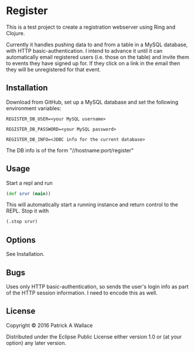 # Register

This is a test project to create a registration webserver using Ring and Clojure.

Currently it handles pushing data to and from a table in a MySQL database, with HTTP basic-authentication.
I intend to advance it until it can automatically email registered users (i.e. those on the table) and
invite them to events they have signed up for. If they click on a link in the email then they will be
unregistered for that event.

## Installation

Download from GitHub, set up a MySQL database and set the following environment variables:

```
REGISTER_DB_USER=<your MySQL username>

REGISTER_DB_PASSWORD=<your MySQL password>

REGISTER_DB_INFO=<JDBC info for the current database>
```

The DB info is of the form "//hostname:port/register"

## Usage

Start a repl and run

```clojure
(def srvr (main))
```

This will automatically start a running instance and return control to the REPL.
Stop it with

```clojure
(.stop srvr)
```

## Options

See Installation.

## Bugs

Uses only HTTP basic-authentication, so sends the user's login info as part of the
HTTP session information. I need to encode this as well.


## License

Copyright © 2016 Patrick A Wallace

Distributed under the Eclipse Public License either version 1.0 or (at
your option) any later version.
